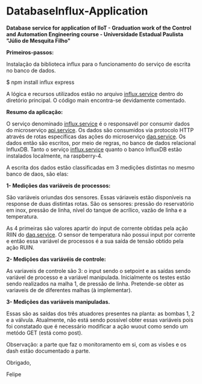 # DatabaseInflux-Application
**Database service for application of IIoT - Graduation work of the Control and Automation Engineering course - Universidade Estadual Paulista "Júlio de Mesquita Filho"**



**Primeiros-passos:**

Instalação da biblioteca influx para o funcionamento do serviço de escrita no banco de dados.

$ npm install influx express

A lógica e recursos utilizados estão no arquivo <u>influx.service</u> dentro do diretório principal. O código main encontra-se devidamente comentado.



**Resumo da aplicação:**

O serviço denominado <u>influx.service</u> é o responsavél por consumir dados do microserviço <u>api.service</u>. Os dados são consumidos via protocolo HTTP através de rotas específicas das ações do microserviço <u>daq.service</u>. Os dados então são escritos, por meio de regras, no banco de dados relacional InfluxDB. Tanto o serviço <u>influx.service</u> quanto o banco InfluxDB estão instalados localmente, na raspberry-4.



A escrita dos dados estão classificadas em 3 medições distintas no mesmo banco de daos, são elas:

**1- Medições das variáveis de processos:**

São variáveis oriundas dos sensores. Essas váriaveis estão disponíveis na response de duas distintas rotas. São os sensores: pressão do reservatório em inox, pressão de linha, nível do tanque de acrílico, vazão de linha e a temperatura. 

As 4 primeiras são valores apartir do input de corrente obtidas pela ação RIIN do <u>daq.service</u>.  O sensor de temperatura não possui input por corrente e então essa variável de processos é a sua saída de tensão obtido pela ação RUIN.



**2- Medições das variávéis de controle:**

As variaveis de controle são 3:    o input sendo o setpoint e as saídas sendo variável de processo e a variável manipulada. Inicialmente os testes estão sendo realizados na malha 1, de pressão de linha. Pretende-se obter as variaveis de de diferentes malhas (à implementar).



**3- Medições das variáveis manipuladas.**

Essas são as saídas dos três atuadores presentes na planta: as bombas 1, 2 e a válvula. Atualmente, não está sendo possível obter essas variáveis pois foi constatado que é necessário modificar a ação wuout como sendo um metódo GET (está como post).



Observação: a parte que faz o monitoramento em si, com as visões e os dash estão documentado a parte.

Obrigado,

Felipe